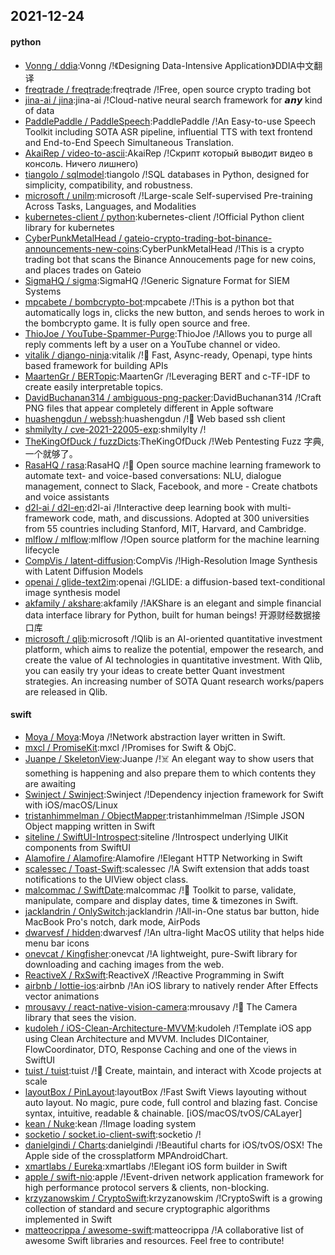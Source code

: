 ## 2021-12-24

#### python
* [Vonng / ddia](https://github.com/Vonng/ddia):Vonng /!《Designing Data-Intensive Application》DDIA中文翻译
* [freqtrade / freqtrade](https://github.com/freqtrade/freqtrade):freqtrade /!Free, open source crypto trading bot
* [jina-ai / jina](https://github.com/jina-ai/jina):jina-ai /!Cloud-native neural search framework for 𝙖𝙣𝙮 kind of data
* [PaddlePaddle / PaddleSpeech](https://github.com/PaddlePaddle/PaddleSpeech):PaddlePaddle /!An Easy-to-use Speech Toolkit including SOTA ASR pipeline, influential TTS with text frontend and End-to-End Speech Simultaneous Translation.
* [AkaiRep / video-to-ascii](https://github.com/AkaiRep/video-to-ascii):AkaiRep /!Скрипт который выводит видео в консоль. Ничего лишнего)
* [tiangolo / sqlmodel](https://github.com/tiangolo/sqlmodel):tiangolo /!SQL databases in Python, designed for simplicity, compatibility, and robustness.
* [microsoft / unilm](https://github.com/microsoft/unilm):microsoft /!Large-scale Self-supervised Pre-training Across Tasks, Languages, and Modalities
* [kubernetes-client / python](https://github.com/kubernetes-client/python):kubernetes-client /!Official Python client library for kubernetes
* [CyberPunkMetalHead / gateio-crypto-trading-bot-binance-announcements-new-coins](https://github.com/CyberPunkMetalHead/gateio-crypto-trading-bot-binance-announcements-new-coins):CyberPunkMetalHead /!This is a crypto trading bot that scans the Binance Annoucements page for new coins, and places trades on Gateio
* [SigmaHQ / sigma](https://github.com/SigmaHQ/sigma):SigmaHQ /!Generic Signature Format for SIEM Systems
* [mpcabete / bombcrypto-bot](https://github.com/mpcabete/bombcrypto-bot):mpcabete /!This is a python bot that automatically logs in, clicks the new button, and sends heroes to work in the bombcrypto game. It is fully open source and free.
* [ThioJoe / YouTube-Spammer-Purge](https://github.com/ThioJoe/YouTube-Spammer-Purge):ThioJoe /!Allows you to purge all reply comments left by a user on a YouTube channel or video.
* [vitalik / django-ninja](https://github.com/vitalik/django-ninja):vitalik /!💨 Fast, Async-ready, Openapi, type hints based framework for building APIs
* [MaartenGr / BERTopic](https://github.com/MaartenGr/BERTopic):MaartenGr /!Leveraging BERT and c-TF-IDF to create easily interpretable topics.
* [DavidBuchanan314 / ambiguous-png-packer](https://github.com/DavidBuchanan314/ambiguous-png-packer):DavidBuchanan314 /!Craft PNG files that appear completely different in Apple software
* [huashengdun / webssh](https://github.com/huashengdun/webssh):huashengdun /!🌱 Web based ssh client
* [shmilylty / cve-2021-22005-exp](https://github.com/shmilylty/cve-2021-22005-exp):shmilylty /!
* [TheKingOfDuck / fuzzDicts](https://github.com/TheKingOfDuck/fuzzDicts):TheKingOfDuck /!Web Pentesting Fuzz 字典,一个就够了。
* [RasaHQ / rasa](https://github.com/RasaHQ/rasa):RasaHQ /!💬 Open source machine learning framework to automate text- and voice-based conversations: NLU, dialogue management, connect to Slack, Facebook, and more - Create chatbots and voice assistants
* [d2l-ai / d2l-en](https://github.com/d2l-ai/d2l-en):d2l-ai /!Interactive deep learning book with multi-framework code, math, and discussions. Adopted at 300 universities from 55 countries including Stanford, MIT, Harvard, and Cambridge.
* [mlflow / mlflow](https://github.com/mlflow/mlflow):mlflow /!Open source platform for the machine learning lifecycle
* [CompVis / latent-diffusion](https://github.com/CompVis/latent-diffusion):CompVis /!High-Resolution Image Synthesis with Latent Diffusion Models
* [openai / glide-text2im](https://github.com/openai/glide-text2im):openai /!GLIDE: a diffusion-based text-conditional image synthesis model
* [akfamily / akshare](https://github.com/akfamily/akshare):akfamily /!AKShare is an elegant and simple financial data interface library for Python, built for human beings! 开源财经数据接口库
* [microsoft / qlib](https://github.com/microsoft/qlib):microsoft /!Qlib is an AI-oriented quantitative investment platform, which aims to realize the potential, empower the research, and create the value of AI technologies in quantitative investment. With Qlib, you can easily try your ideas to create better Quant investment strategies. An increasing number of SOTA Quant research works/papers are released in Qlib.

#### swift
* [Moya / Moya](https://github.com/Moya/Moya):Moya /!Network abstraction layer written in Swift.
* [mxcl / PromiseKit](https://github.com/mxcl/PromiseKit):mxcl /!Promises for Swift & ObjC.
* [Juanpe / SkeletonView](https://github.com/Juanpe/SkeletonView):Juanpe /!☠️ An elegant way to show users that something is happening and also prepare them to which contents they are awaiting
* [Swinject / Swinject](https://github.com/Swinject/Swinject):Swinject /!Dependency injection framework for Swift with iOS/macOS/Linux
* [tristanhimmelman / ObjectMapper](https://github.com/tristanhimmelman/ObjectMapper):tristanhimmelman /!Simple JSON Object mapping written in Swift
* [siteline / SwiftUI-Introspect](https://github.com/siteline/SwiftUI-Introspect):siteline /!Introspect underlying UIKit components from SwiftUI
* [Alamofire / Alamofire](https://github.com/Alamofire/Alamofire):Alamofire /!Elegant HTTP Networking in Swift
* [scalessec / Toast-Swift](https://github.com/scalessec/Toast-Swift):scalessec /!A Swift extension that adds toast notifications to the UIView object class.
* [malcommac / SwiftDate](https://github.com/malcommac/SwiftDate):malcommac /!🐔 Toolkit to parse, validate, manipulate, compare and display dates, time & timezones in Swift.
* [jacklandrin / OnlySwitch](https://github.com/jacklandrin/OnlySwitch):jacklandrin /!All-in-One status bar button, hide MacBook Pro's notch, dark mode, AirPods
* [dwarvesf / hidden](https://github.com/dwarvesf/hidden):dwarvesf /!An ultra-light MacOS utility that helps hide menu bar icons
* [onevcat / Kingfisher](https://github.com/onevcat/Kingfisher):onevcat /!A lightweight, pure-Swift library for downloading and caching images from the web.
* [ReactiveX / RxSwift](https://github.com/ReactiveX/RxSwift):ReactiveX /!Reactive Programming in Swift
* [airbnb / lottie-ios](https://github.com/airbnb/lottie-ios):airbnb /!An iOS library to natively render After Effects vector animations
* [mrousavy / react-native-vision-camera](https://github.com/mrousavy/react-native-vision-camera):mrousavy /!📸 The Camera library that sees the vision.
* [kudoleh / iOS-Clean-Architecture-MVVM](https://github.com/kudoleh/iOS-Clean-Architecture-MVVM):kudoleh /!Template iOS app using Clean Architecture and MVVM. Includes DIContainer, FlowCoordinator, DTO, Response Caching and one of the views in SwiftUI
* [tuist / tuist](https://github.com/tuist/tuist):tuist /!🚀 Create, maintain, and interact with Xcode projects at scale
* [layoutBox / PinLayout](https://github.com/layoutBox/PinLayout):layoutBox /!Fast Swift Views layouting without auto layout. No magic, pure code, full control and blazing fast. Concise syntax, intuitive, readable & chainable. [iOS/macOS/tvOS/CALayer]
* [kean / Nuke](https://github.com/kean/Nuke):kean /!Image loading system
* [socketio / socket.io-client-swift](https://github.com/socketio/socket.io-client-swift):socketio /!
* [danielgindi / Charts](https://github.com/danielgindi/Charts):danielgindi /!Beautiful charts for iOS/tvOS/OSX! The Apple side of the crossplatform MPAndroidChart.
* [xmartlabs / Eureka](https://github.com/xmartlabs/Eureka):xmartlabs /!Elegant iOS form builder in Swift
* [apple / swift-nio](https://github.com/apple/swift-nio):apple /!Event-driven network application framework for high performance protocol servers & clients, non-blocking.
* [krzyzanowskim / CryptoSwift](https://github.com/krzyzanowskim/CryptoSwift):krzyzanowskim /!CryptoSwift is a growing collection of standard and secure cryptographic algorithms implemented in Swift
* [matteocrippa / awesome-swift](https://github.com/matteocrippa/awesome-swift):matteocrippa /!A collaborative list of awesome Swift libraries and resources. Feel free to contribute!
